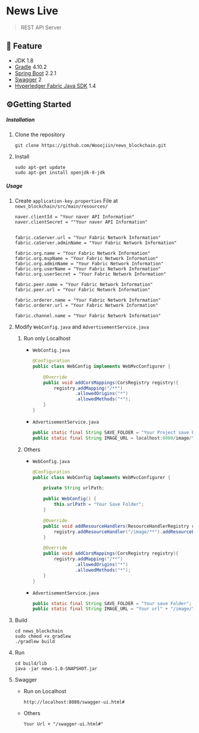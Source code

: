 # News Live

> REST API Server





## 📝 Feature

- JDK 1.8
- [Gradle](https://gradle.org/) 4.10.2
- [Spring Boot](https://spring.io/projects/spring-boot) 2.2.1
- [Swagger](https://swagger.io/) 2
- [Hyperledger Fabric Java SDK](https://github.com/hyperledger/fabric) 1.4





## ⚙️Getting Started

##### Installation

1. Clone the repository

   ```
   git clone https://github.com/Wooojiin/news_blockchain.git
   ```

2. Install 

   ```ubu
   sudo apt-get update
   sudo apt-get install openjdk-8-jdk
   ```



##### Usage

1. Create `application-key.properties` File at `news_blockchain/src/main/resources/`

   ```properties
   naver.clientId = "Your naver API Information"
   naver.clientSecret = ""Your naver API Information"
   
   
   fabric.caServer.url = "Your Fabric Network Information"
   fabric.caServer.adminName = "Your Fabric Network Information"
   
   fabric.org.name = "Your Fabric Network Information"
   fabric.org.mspName = "Your Fabric Network Information"
   fabric.org.adminName = "Your Fabric Network Information"
   fabric.org.userName = "Your Fabric Network Information"
   fabric.org.userSecret = "Your Fabric Network Information"
   
   fabric.peer.name = "Your Fabric Network Information"
   fabric.peer.url = "Your Fabric Network Information"
   
   fabric.orderer.name = "Your Fabric Network Information"
   fabric.orderer.url = "Your Fabric Network Information"
   
   fabric.channel.name = "Your Fabric Network Information"
   ```

2. Modify `WebConfig.java` and `AdvertisementService.java`

   1. Run only Localhost

      - `WebConfig.java`

        ```java
        @Configuration
        public class WebConfig implements WebMvcConfigurer {
        
            @Override
            public void addCorsMappings(CorsRegistry registry){
                registry.addMapping("/**")
                        .allowedOrigins("*")
                        .allowedMethods("*");
            }
        }
        ```

      - `AdvertisementService.java`

        ```java
        public static final String SAVE_FOLDER = "Your Project save Folder" +  "/news_blockchain/src/main/resources/static/image/";
        public static final String IMAGE_URL = localhost:8080/image/";
        ```

   2. Others

      - `WebConfig.java`

        ```java
        @Configuration
        public class WebConfig implements WebMvcConfigurer {
        
            private String urlPath;
        
            public WebConfig() {
                this.urlPath = "Your Save Folder";
            }
        
            @Override
            public void addResourceHandlers(ResourceHandlerRegistry registry) {
                registry.addResourceHandler("/image/**").addResourceLocations(urlPath).setCachePeriod(20);
            }
        
            @Override
            public void addCorsMappings(CorsRegistry registry){
                registry.addMapping("/**")
                        .allowedOrigins("*")
                        .allowedMethods("*");
            }
        }
        ```

      - `AdvertisementService.java`

        ```java
        public static final String SAVE_FOLDER = "Your save Folder";
        public static final String IMAGE_URL = "Your url" + "/image/";
        ```

3. Build

   ```
   cd news_blockchain
   sudo chmod +x gradlew
   ./gradlew build
   ```

4. Run

   ```
   cd build/lib
   java -jar news-1.0-SNAPSHOT.jar
   ```

5. Swagger

   - Run on Localhost

     `http://localhost:8080/swagger-ui.html#`

   - Others

     `Your Url + "/swagger-ui.html#"`


